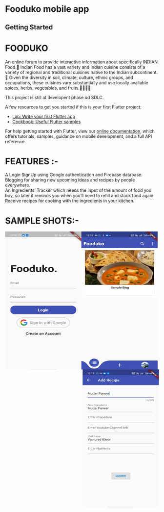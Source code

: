 # Fooduko mobile app

## Getting Started
# FOODUKO
An online forum to provide interactive information about specifically INDIAN Food.🥦
Indian Food has a vast variety and Indian cuisine consists of a variety of regional and traditional cuisines native to the Indian subcontinent.🍤
Given the diversity in soil, climate, culture, ethnic groups, and occupations, these cuisines 
vary substantially and use locally available spices, herbs, vegetables, and fruits.🍄🧄🍆🌽

This project is still at developent phase od SDLC.

A few resources to get you started if this is your first Flutter project:

- [Lab: Write your first Flutter app](https://flutter.dev/docs/get-started/codelab)
- [Cookbook: Useful Flutter samples](https://flutter.dev/docs/cookbook)

For help getting started with Flutter, view our
[online documentation](https://flutter.dev/docs), which offers tutorials,
samples, guidance on mobile development, and a full API reference.

# FEATURES :-
A Login SignUp using Google authentication and Firebase database.<BR>
Blogging for sharing new upcoming ideas and recipes by people everywhere.<BR>
An Ingredients’ Tracker which needs the input of the amount of food you buy, so later it reminds you when you’ll need to refill and stock food again.<BR>
Receive recipes for cooking with the ingredients in your kitchen.<BR>

# SAMPLE SHOTS:-
<div>
  <img src="https://github.com/abby3010/DSCWOW_Fooduko/blob/master/SAMPLES/LOGIN.jpeg" align="left" width=250 height=450></img>
  <img src="https://github.com/abby3010/DSCWOW_Fooduko/blob/master/SAMPLES/HOMEPAGEIMG.jpeg" align="middle" width=250 height=450></img>
  <img src="https://github.com/abby3010/DSCWOW_Fooduko/blob/master/SAMPLES/ADD.jpeg" align="right" width=250 height=450></img>
  </div>
  
